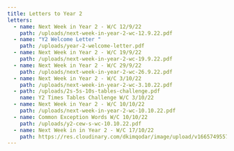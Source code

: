 ```yaml
---
title: Letters to Year 2
letters:
  - name: Next Week in Year 2 - W/C 12/9/22
    path: /uploads/next-week-in-year-2-wc-12.9.22.pdf
  - name: "Y2 Welcome Letter "
    path: /uploads/year-2-welcome-letter.pdf
  - name: Next Week in Year 2 - W/C 19/9/22
    path: /uploads/next-week-in-year-2-wc-19.9.22.pdf
  - name: Next Week in Year 2 - W/C 29/9/22
    path: /uploads/next-week-in-year-2-wc-26.9.22.pdf
  - name: Next Week in Year 2 - W/C 3/10/22
    path: /uploads/next-week-in-year-2-wc-3.10.22.pdf
  - path: /uploads/2s-5s-10s-tables-challenge.pdf
    name: Y2 Times Tables Challenge W/C 3/10/22
  - name: Next Week in Year 2 - W/C 10/10/22
    path: /uploads/next-week-in-year-2-wc-10.10.22.pdf
  - name: Common Exception Words W/C 10/10/22
    path: /uploads/y2-cew-s-wc-10.10.22.pdf
  - name: Next Week in in Year 2 - W/C 17/10/22
    path: https://res.cloudinary.com/dkimqodar/image/upload/v1665749557/Next_Week_in_Year_2_WC_17.10.22_gj1dno.pdf
---
```

